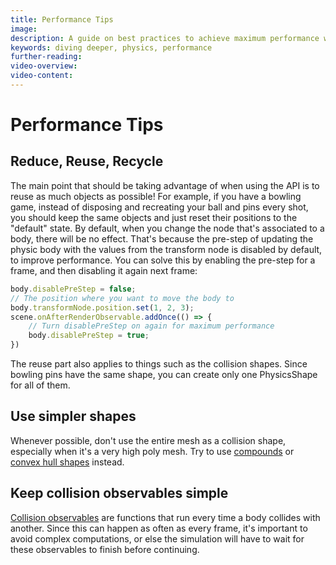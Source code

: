 ```yaml
---
title: Performance Tips
image:
description: A guide on best practices to achieve maximum performance with the Physics V2 API
keywords: diving deeper, physics, performance
further-reading:
video-overview:
video-content:
---
```


# Performance Tips

## Reduce, Reuse, Recycle

The main point that should be taking advantage of when using the API is to reuse as much objects as possible! For example, if you have a bowling game, instead of disposing and recreating your ball and pins every shot, you should keep the same objects and just reset their positions to the "default" state. By default, when you change the node that's associated to a body, there will be no effect. That's because the pre-step of updating the physic body with the values from the transform node is disabled by default, to improve performance. You can solve this by enabling the pre-step for a frame, and then disabling it again next frame:

```javascript
body.disablePreStep = false;
// The position where you want to move the body to
body.transformNode.position.set(1, 2, 3);
scene.onAfterRenderObservable.addOnce(() => {
    // Turn disablePreStep on again for maximum performance
    body.disablePreStep = true;
})
```

The reuse part also applies to things such as the collision shapes. Since bowling pins have the same shape, you can create only one PhysicsShape for all of them.

## Use simpler shapes

Whenever possible, don't use the entire mesh as a collision shape, especially when it's a very high poly mesh. Try to use [compounds](/features/featuresDeepDive/physics/compounds) or [convex hull shapes](/features/featuresDeepDive/physics/shapes) instead.

## Keep collision observables simple

[Collision observables](/features/featuresDeepDive/physics/collisionEvents) are functions that run every time a body collides with another. Since this can happen as often as every frame, it's important to avoid complex computations, or else the simulation will have to wait for these observables to finish before continuing.